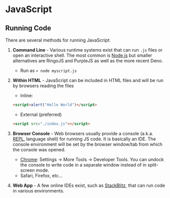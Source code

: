 # JavaScript
## Running Code
There are several methods for running JavaScript:

1. **Command Line** -  Various runtime systems exist that can run `.js` files or open an interactive shell. The most common is [Node.js](https://nodejs.org/en/) but smaller alternatives are RingoJS and PurpleJS as well as the more recent Deno.
    * Run as `> node myscript.js`

1. **Within HTML** - JavaScript can be included in HTML files and will be run by browsers reading the files
    * Inline:
    ```html
    <script>alert("Hello World")</script>
    ```
    * External (preferred)
    ```html
    <script src="./index.js"></script>
    ```

1. **Browser Console** - Web browsers usually provide a console (a.k.a. [REPL](https://en.wikipedia.org/wiki/Read%E2%80%93eval%E2%80%93print_loop), language shell) for running JS code. It is basically an IDE. The console environment will be set by the browser window/tab from which the console was opened.
    * [Chrome](https://developer.chrome.com/docs/devtools/console/): Settings &rarr; More Tools &rarr; Developer Tools. You can undock the console to write code in a separate window instead of in split-screen mode.
    * Safari, Firefox, etc...

1. **Web App** - A few online IDEs exist, such as [StackBlitz](https://stackblitz.com/), that can run code in various environments.